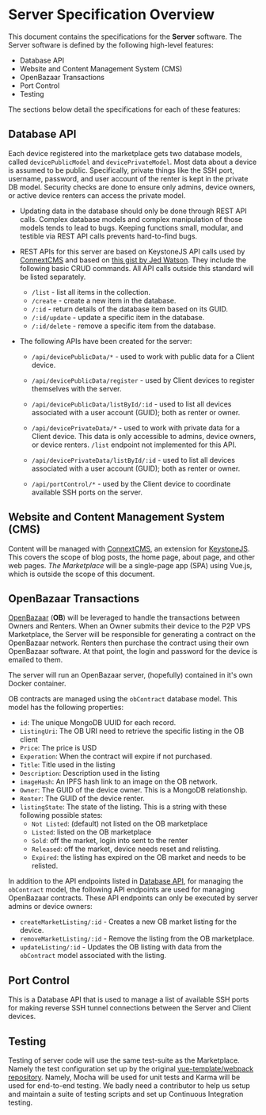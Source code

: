 # Server Specification Overview
This document contains the specifications for the **Server** software. The Server software is defined by the following
high-level features:

* Database API
* Website and Content Management System (CMS)
* OpenBazaar Transactions
* Port Control
* Testing

The sections below detail the specifications for each of these features:

## Database API
Each device registered into the marketplace gets two database models, called `devicePublicModel` and `devicePrivateModel`.
Most data about a device is assumed to be public. Specifically, private things like the SSH port, username, password, and
user account of the renter is kept in the private DB model. Security checks are done to ensure only admins,
device owners, or active device renters can access the private model.

* Updating data in the database should only be done through REST API calls. Complex database models and complex manipulation
of those models tends to lead to bugs. Keeping functions small, modular, and testible via REST API calls prevents
hard-to-find bugs.

* REST APIs for this server are based on KeystoneJS API calls used by [ConnextCMS](https://github.com/skagitpublishing/connextCMS) 
and based on 
[this gist by Jed Watson](https://gist.github.com/JedWatson/9741171#file-routes-index-js-L24). 
They include the following
basic CRUD commands. All API calls outside this standard will be listed separately.
  * `/list` - list all items in the collection.
  * `/create` - create a new item in the database.
  * `/:id` - return details of the database item based on its GUID.
  * `/:id/update` - update a specific item in the database.
  * `/:id/delete` - remove a specific item from the database.
  
* The following APIs have been created for the server:
  * `/api/devicePublicData/*` - used to work with public data for a Client device.
  * `/api/devicePublicData/register` - used by Client devices to register themselves with the server.
  * `/api/devicePublicData/listById/:id` - used to list all devices associated with a user account (GUID); both as renter or owner.
  
  
  * `/api/devicePrivateData/*` - used to work with private data for a Client device. This data is only accessible to admins,
  device owners, or device renters. `/list` endpoint not implemented for this API.
  * `/api/devicePrivateData/listById/:id` - used to list all devices associated with a user account (GUID); both as renter or owner.
  
  * `/api/portControl/*` - used by the Client device to coordinate available SSH ports on the server.

## Website and Content Management System (CMS)
Content will be managed with [ConnextCMS](http://connextcms.com), an extension for [KeystoneJS](http://keystonejs.com). 
This covers the scope of blog posts, the home page, about page, and other web pages.
*The Marketplace* will be a single-page app (SPA) using Vue.js, which is outside the scope of this document.


## OpenBazaar Transactions
[OpenBazaar](http://openbazaar.org) (**OB**) will be leveraged to handle the transactions between Owners and Renters.
When an Owner submits their device to the P2P VPS Marketplace, the Server will be responsible for generating
a contract on the OpenBazaar network. Renters then purchase the contract using their own OpenBazaar software. At that point, the login and password
for the device is emailed to them. 

The server will run an OpenBazaar server, (hopefully) contained in it's own Docker container. 

OB contracts are managed using the `obContract` database model. This model has the following properties:

* `id`: The unique MongoDB UUID for each record.
* `ListingUri`: The OB URI need to retrieve the specific listing in the OB client
* `Price`: The price is USD
* `Experation`: When the contract will expire if not purchased.
* `Title`: Title used in the listing
* `Description`: Description used in the listing
* `imageHash`: An IPFS hash link to an image on the OB network.
* `Owner`: The GUID of the device owner. This is a MongoDB relationship.
* `Renter`: The GUID of the device renter.
* `listingState`: The state of the listing. This is a string with these following possible states:
  * `Not Listed`: (default) not listed on the OB marketplace
  * `Listed`: listed on the OB marketplace
  * `Sold`: off the market, login into sent to the renter
  * `Released`: off the market, device needs reset and relisting.
  * `Expired`: the listing has expired on the OB market and needs to be relisted.

In addition to the API endpoints listed in [Database API](#database-api), for managing the
`obContract` model, the following API endpoints are used for managing OpenBazaar contracts.
These API endpoints can only be executed by server admins or device owners:

* `createMarketListing/:id` - Creates a new OB market listing for the device.
* `removeMarketListing/:id` - Remove the listing from the OB marketplace.
* `updateListing/:id` - Updates the OB listing with data from the `obContract` model associated with the listing.

## Port Control
This is a Database API that is used to manage a list of available SSH ports for making reverse SSH tunnel connections
between the Server and Client devices.

## Testing
Testing of server code will use the same test-suite as the Marketplace. Namely the test configuration set up
by the original [vue-template/webpack repository](https://github.com/vuejs-templates/webpack).
Namely, Mocha will be used for unit tests and Karma will be used for end-to-end testing. We badly need
a contributor to help us setup and maintain a suite of testing scripts and set up Continuous Integration testing.

